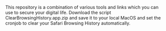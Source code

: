 This repository is a combination of various tools and links which you can use to secure your digital life.
Download the script ClearBrowsingHistory.app.zip and save it to your local MacOS and set the cronjob to clear your Safari Browsing History automatically.
